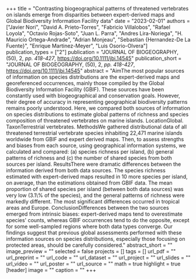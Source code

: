 +++
title = "Contrasting biogeographical patterns of threatened vertebrates on islands emerge from disparities between expert-derived maps and Global Biodiversity Information Facility data"
date = "2023-02-01"
authors = ["Javier Nori", "David A. Prieto-Torres", "Fabricio Villalobos", "Rafael Loyola", "Octavio Rojas-Soto", "Juan L. Parra", "Andres Lira-Noriega", "H. Mauricio Ortega-Andrade", "Adrian Monjeau", "Sebastian {Hernandez-De La Fuente}", "Enrique Martinez-Meyer", "Luis Osorio-Olvera"]
publication_types = ["2"]
publication = "JOURNAL OF BIOGEOGRAPHY, (50), 2, _pp. 418-427_, https://doi.org/10.1111/jbi.14545"
publication_short = "JOURNAL OF BIOGEOGRAPHY, (50), 2, _pp. 418-427_, https://doi.org/10.1111/jbi.14545"
abstract = "AimThe most popular sources of information on species distributions are the expert-derived maps and georeferenced occurrences, mainly those compiled by the Global Biodiversity Information Facility (GBIF). These sources have been constantly used with biogeographical and conservation goals. However, their degree of accuracy in representing geographical biodiversity patterns remains poorly understood. Here, we compared both sources of information on species distributions to estimate global patterns of richness and species composition of threatened vertebrates on marine islands. LocationGlobal. TaxonTerrestrial vertebrates. MethodsWe gathered distributional data of all threatened terrestrial vertebrate species inhabiting 22,471 marine islands worldwide from GBIF and expert derived maps. Then, to assess strengths and biases from each source, using geographical information systems, we calculated and compared: (a) species richness per island, (b) general patterns of richness and (c) the number of shared species from both sources per island. ResultsThere were dramatic differences between the information derived from both data sources. The species richness estimated with expert-derived maps resulted in 10 more species per island, on average, than the estimations obtained from GBIF data. The mean proportion of shared species per island (between both data sources) was very low (3.1\\% of the species), and the general patterns of richness were markedly different. The most significant differences occurred in tropical areas and Europe. ConclusionDifferences between the two sources emerged from intrinsic biases: expert-derived maps tend to overestimate species' counts, whereas GBIF occurrences tend to do the opposite, except for some well-sampled regions where both data types converge. Our findings suggest that previous global assessments performed with these information sources on species distributions, especially those focusing on protected areas, should be carefully considered."
abstract_short = ""
image_preview = ""
selected = false
projects = []
tags = []
url_pdf = ""
url_preprint = ""
url_code = ""
url_dataset = ""
url_project = ""
url_slides = ""
url_video = ""
url_poster = ""
url_source = ""
math = true
highlight = true
[header]
image = ""
caption = ""
+++
